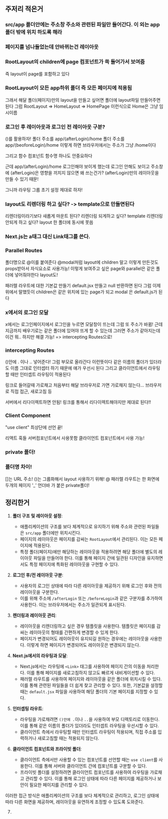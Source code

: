 ## 주저리 적은거

### src/app 폴더안에는 주소창 주소와 관련된 파일만 들어간다. 이 외는 app폴더 밖에 위치 하도록 해라

### 페이지를 넘나들었는데 안바뀌는건 레이아웃

### RootLayout의 children에 page 컴포넌트가 쏙 들어가서 보여줌

즉 layout이 page를 포함하고 있다

### RootLayout이 모든 app하위 폴더 즉 모든 페이지에 적용됨

그래서 해달 폴더(페이지)만의 layout을 만들고 싶어면 폴더에 layout파일 만들어주면된다
그럼 RootLayout => HomeLayout => HomePage 이런식으로 Home은 그냥 임시이름

### 로그인 후 레이아웃과 로그인 전 레이아웃 구분?

()를 활용하자!
폴더 주소를 app/(afterLogin)/home
폴더 주소를 app/(beoforeLogin)/home
이렇게 하면 브라우저에서는 주소가 그냥 /home이다

그리고 함수 컴포넌트 함수명 하나도 안중요하다

근데 app/(afterLogin)/home 로그인해야 보이게 했는데 로그인 안해도 보이고 주소창에 (afterLogin)은 영향을 끼치지 않으면 왜 쓰는건가?
(afterLogin)만의 레이아웃을 만들 수 있기 때문!

그니까 라우팅 그룹 초기 설정 제대로 하자!

### layout도 리렌더링 하고 싶다? -> template으로 만들면된다

리렌더링이라기보다 새롭게 마운트 된다?
리렌더링 되게하고 싶다? template
리렌더링 안되게 하고 싶다? layout
한 폴더에 동시에 못씀

### Next.js는 a태그 대신 Link태그를 쓴다.

### Parallel Routes

폴더명으로 @이를 붙여준다 @modal처럼
layout에 children 말고 이렇게 만든것도 props받아서 자식요소로 사용가능!
이렇게 보여주고 싶은 page와 parallel은 같은 폴더에 넣어줘야한다 layout도!

패러렐 라우트에 대한 기본값 만들기
default.jsx 만들고 null 반환하면 된다
그럼 이제 위에서 말했듯이 children은 같은 위치에 있는 page가 되고 modal 은 default.js가 된다

### x에서의 로그인 모달

x에서는 로그인페이지에서 로그인을 누르면 모달창이 뜨는데 그럼 또 주소가 바뀜!
근데 지금까지 배우기로는 같은 폴더에 있어야 뜨게 할 수 있는데 그러면 주소가 같아지는데 이건 뭐..
하지만 해결 가능! => intercepting Routes으로!

### intercepting Routes

()안에 . 이나 .. 넣어준다! 그럼 부모로 올라간다 이런뜻이다
같은 이름의 폴더가 있더라도 이름 그대로 인터셉터 하기 때문에 얘가 우선시 된다
그리고 클라이언트에서 라우팅 할 때만 인터셉트 라우팅이 적용된다

링크로 들어갈때 가로채고 처음부터 해달 브라우저로 가면 가로채지 않는다...
브라우저로 직접 접근, 새로고침 등

서버에서 리다이렉트하면 안됨!
링크를 통해서 리다이렉트해야지만 제대로 된다!!

### Client Component

"use client" 최상단에 선언 끝!

리액트 훅들 서버컴포넌트에서 사용못함 클라이언트 컴포넌트에서 사용 가능!

### private 폴더!

### 폴더명 차이!

[]는 URL 주소!
()는 그룹화해서 layout 사용하기 위해!
@ 패러렐 라우트는 한 화면에 두개의 페이지
'\_' 언더바 가 붙은 private폴더!

## 정리한거

1. **폴더 구조 및 레이아웃 설정**:

   - 애플리케이션의 구조를 보다 체계적으로 유지하기 위해 주소와 관련된 파일들은 `src/app` 폴더에만 위치시킨다.
   - 페이지의 레이아웃은 페이지를 감싸는 `RootLayout`에서 관리된다. 이는 모든 페이지에 적용된다.
   - 특정 폴더(페이지)에만 해당하는 레이아웃을 적용하려면 해당 폴더에 별도의 레이아웃 파일을 만들어야 한다. 이를 통해 페이지 간에 일관된 디자인을 유지하면서도 특정 페이지에 특화된 레이아웃을 구현할 수 있다.

2. **로그인 후/전 레이아웃 구분**:

   - 사용자의 로그인 상태에 따라 다른 레이아웃을 제공하기 위해 로그인 후와 전의 레이아웃을 구분한다.
   - 이를 위해 주소에 `/afterLogin` 또는 `/beforeLogin`과 같은 구분자를 추가하여 사용한다. 이는 브라우저에서는 주소가 일관되게 표시된다.

3. **렌더링과 레이아웃 관리**:

   - 레이아웃을 리렌더링하고 싶은 경우 템플릿을 사용한다. 템플릿은 페이지를 감싸는 레이아웃의 형태를 간편하게 변경할 수 있게 한다.
   - 페이지가 변경되어도 레이아웃이 유지되길 원하는 경우에는 레이아웃을 사용한다. 이렇게 하면 페이지가 변경되어도 레이아웃은 변경되지 않는다.

4. **Next.js에서의 라우팅과 모달**:

   - Next.js에서는 라우팅에 `<Link>` 태그를 사용하여 페이지 간의 이동을 처리한다. 이를 통해 페이지를 새로고침하지 않고도 빠르게 내비게이션할 수 있다.
   - 패러렐 라우트를 사용하여 페이지와 레이아웃을 같은 폴더에 위치시킬 수 있다. 이를 통해 관련된 파일들을 더 쉽게 찾고 관리할 수 있다. 또한, 기본값을 설정할 때는 `default.jsx` 파일을 사용하여 해당 폴더의 기본 페이지를 지정할 수 있다.

5. **인터셉팅 라우트**:

   - 라우팅을 가로채려면 `()안에 .`이나 `..`을 사용하여 부모 디렉토리로 이동한다. 이를 통해 같은 이름의 폴더가 있더라도 인터셉트 라우팅을 우선시할 수 있다.
   - 클라이언트 측에서 라우팅할 때만 인터셉트 라우팅이 적용되며, 직접 주소를 입력하거나 새로고침할 때는 적용되지 않는다.

6. **클라이언트 컴포넌트와 프라이빗 폴더**:
   - 클라이언트 측에서만 사용할 수 있는 컴포넌트를 선언할 때는 `use client`를 사용한다. 이를 통해 서버와 클라이언트 간에 컴포넌트를 구분할 수 있다.
   - 프라이빗 폴더를 설정하려면 클라이언트 컴포넌트를 사용하여 라우팅을 가로채고 관리할 수 있다. 이를 통해 로그인 상태에 따라 다른 페이지를 제공하거나 보안이 필요한 페이지를 관리할 수 있다.

이러한 접근 방식은 애플리케이션의 구조를 보다 체계적으로 관리하고, 로그인 상태에 따라 다른 화면을 제공하며, 레이아웃을 유연하게 조정할 수 있도록 도와준다.

7.
